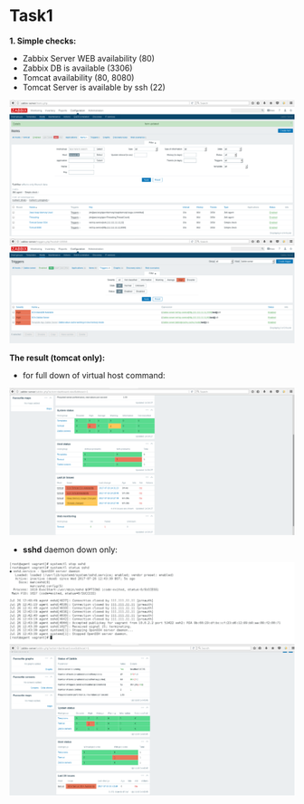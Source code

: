 # Task1

__1. Simple checks:__
* Zabbix Server WEB availability (80)
* Zabbix DB is available (3306)
* Tomcat availability (80, 8080)
* Tomcat Server is available by ssh (22)

<img src="img/add1-1.png">
<img src="img/add1-2.png">

__The result (tomcat only):__
* for full down of virtual host command:
<img src="img/1-1.png">

* **sshd** daemon down only:
<img src="img/1-2.png">
<img src="img/1-3.png">

